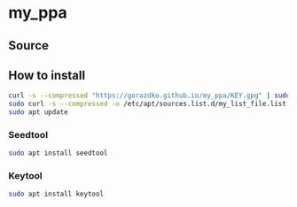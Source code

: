 # my_ppa


## Source

[](https://assafmo.github.io/2019/05/02/ppa-repo-hosted-on-github.html)

## How to install

```bash
curl -s --compressed "https://gorazdko.github.io/my_ppa/KEY.gpg" | sudo apt-key add -
sudo curl -s --compressed -o /etc/apt/sources.list.d/my_list_file.list "https://gorazdko.github.io/my_ppa/my_list_file.list"
sudo apt update
```

### Seedtool

```bash
sudo apt install seedtool
```

### Keytool

```bash
sudo apt install keytool
```
